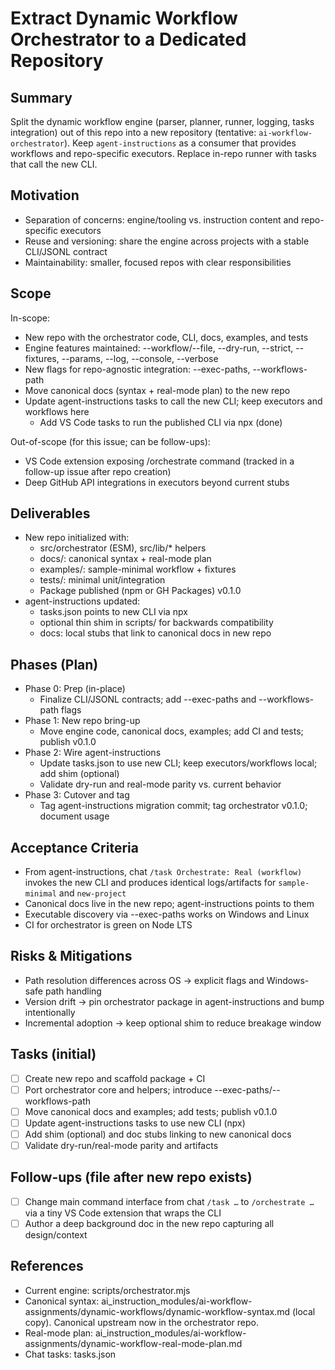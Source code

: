 # Extract Dynamic Workflow Orchestrator to a Dedicated Repository

## Summary
Split the dynamic workflow engine (parser, planner, runner, logging, tasks integration) out of this repo into a new repository (tentative: `ai-workflow-orchestrator`). Keep `agent-instructions` as a consumer that provides workflows and repo-specific executors. Replace in-repo runner with tasks that call the new CLI.

## Motivation
- Separation of concerns: engine/tooling vs. instruction content and repo-specific executors
- Reuse and versioning: share the engine across projects with a stable CLI/JSONL contract
- Maintainability: smaller, focused repos with clear responsibilities

## Scope
In-scope:
- New repo with the orchestrator code, CLI, docs, examples, and tests
- Engine features maintained: --workflow/--file, --dry-run, --strict, --fixtures, --params, --log, --console, --verbose
- New flags for repo-agnostic integration: --exec-paths, --workflows-path
- Move canonical docs (syntax + real-mode plan) to the new repo
- Update agent-instructions tasks to call the new CLI; keep executors and workflows here
  - Add VS Code tasks to run the published CLI via npx (done)

Out-of-scope (for this issue; can be follow-ups):
- VS Code extension exposing /orchestrate command (tracked in a follow-up issue after repo creation)
- Deep GitHub API integrations in executors beyond current stubs

## Deliverables
- New repo initialized with:
  - src/orchestrator (ESM), src/lib/* helpers
  - docs/: canonical syntax + real-mode plan
  - examples/: sample-minimal workflow + fixtures
  - tests/: minimal unit/integration
  - Package published (npm or GH Packages) v0.1.0
- agent-instructions updated:
  - tasks.json points to new CLI via npx
  - optional thin shim in scripts/ for backwards compatibility
  - docs: local stubs that link to canonical docs in new repo

## Phases (Plan)
- Phase 0: Prep (in-place)
  - Finalize CLI/JSONL contracts; add --exec-paths and --workflows-path flags
- Phase 1: New repo bring-up
  - Move engine code, canonical docs, examples; add CI and tests; publish v0.1.0
- Phase 2: Wire agent-instructions
  - Update tasks.json to use new CLI; keep executors/workflows local; add shim (optional)
  - Validate dry-run and real-mode parity vs. current behavior
- Phase 3: Cutover and tag
  - Tag agent-instructions migration commit; tag orchestrator v0.1.0; document usage

## Acceptance Criteria
- From agent-instructions, chat `/task Orchestrate: Real (workflow)` invokes the new CLI and produces identical logs/artifacts for `sample-minimal` and `new-project`
- Canonical docs live in the new repo; agent-instructions points to them
- Executable discovery via --exec-paths works on Windows and Linux
- CI for orchestrator is green on Node LTS

## Risks & Mitigations
- Path resolution differences across OS → explicit flags and Windows-safe path handling
- Version drift → pin orchestrator package in agent-instructions and bump intentionally
- Incremental adoption → keep optional shim to reduce breakage window

## Tasks (initial)
- [ ] Create new repo and scaffold package + CI
- [ ] Port orchestrator core and helpers; introduce --exec-paths/--workflows-path
- [ ] Move canonical docs and examples; add tests; publish v0.1.0
- [ ] Update agent-instructions tasks to use new CLI (npx)
- [ ] Add shim (optional) and doc stubs linking to new canonical docs
- [ ] Validate dry-run/real-mode parity and artifacts

## Follow-ups (file after new repo exists)
- [ ] Change main command interface from chat `/task …` to `/orchestrate …` via a tiny VS Code extension that wraps the CLI
- [ ] Author a deep background doc in the new repo capturing all design/context

## References
- Current engine: scripts/orchestrator.mjs
- Canonical syntax: ai_instruction_modules/ai-workflow-assignments/dynamic-workflows/dynamic-workflow-syntax.md (local copy). Canonical upstream now in the orchestrator repo.
- Real-mode plan: ai_instruction_modules/ai-workflow-assignments/dynamic-workflow-real-mode-plan.md
- Chat tasks: tasks.json
